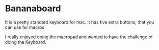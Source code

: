 # Bananaboard
It is a pretty standard keyboard for mac. It has five extra buttons, that you can use for macros.

I really enjoyed doing the macropad and wanted to have the challenge of doing the Keyboard.
